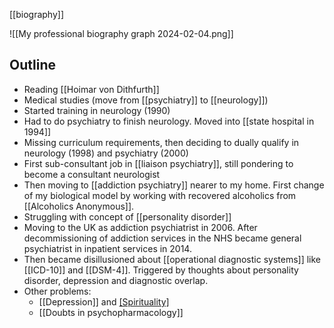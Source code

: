 [[biography]]

![[My professional biography graph 2024-02-04.png]]
## Outline
- Reading [[Hoimar von Dithfurth]]
- Medical studies (move from [[psychiatry]] to [[neurology]])
- Started training in neurology (1990)
- Had to do psychiatry to finish neurology. Moved into [[state hospital in 1994]]
- Missing curriculum requirements, then deciding to dually qualify in neurology (1998) and psychiatry (2000)
- First sub-consultant job in [[liaison psychiatry]], still pondering to become a consultant neurologist
- Then moving to [[addiction psychiatry]] nearer to my home. First change of my biological model by working with recovered alcoholics from [[Alcoholics Anonymous]].
- Struggling with concept of [[personality disorder]]
- Moving to the UK as addiction psychiatrist in 2006. After decommissioning of addiction services in the NHS became general psychiatrist in inpatient services in 2014.
- Then became disillusioned about [[operational diagnostic systems]] like [[ICD-10]] and [[DSM-4]]. Triggered by thoughts about personality disorder, depression and diagnostic overlap.
- Other problems:
	- [[Depression]] and [[Spirituality]]([[Psychotherapy]])
	- [[Doubts in psychopharmacology]]
